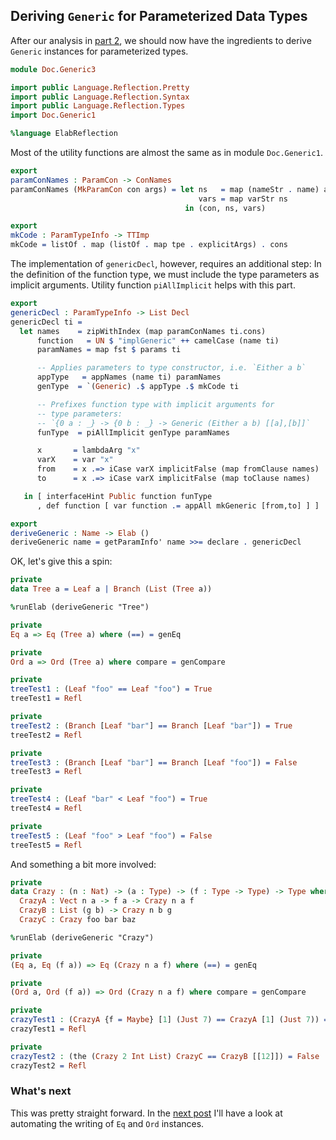 ## Deriving `Generic` for Parameterized Data Types

After our analysis in [part 2](Generic2.md), we should now have
the ingredients to derive `Generic` instances for parameterized
types.

```idris
module Doc.Generic3

import public Language.Reflection.Pretty
import public Language.Reflection.Syntax
import public Language.Reflection.Types
import Doc.Generic1

%language ElabReflection

```

Most of the utility functions are almost the same as
in module `Doc.Generic1`.

```idris
export
paramConNames : ParamCon -> ConNames
paramConNames (MkParamCon con args) = let ns   = map (nameStr . name) args
                                          vars = map varStr ns
                                       in (con, ns, vars)

export
mkCode : ParamTypeInfo -> TTImp
mkCode = listOf . map (listOf . map tpe . explicitArgs) . cons
```

The implementation of `genericDecl`, however, requires an
additional step: In the definition of the function type,
we must include the type parameters as implicit arguments.
Utility function `piAllImplicit` helps with this part.

```idris
export
genericDecl : ParamTypeInfo -> List Decl
genericDecl ti =
  let names    = zipWithIndex (map paramConNames ti.cons)
      function   = UN $ "implGeneric" ++ camelCase (name ti)
      paramNames = map fst $ params ti

      -- Applies parameters to type constructor, i.e. `Either a b`
      appType   = appNames (name ti) paramNames
      genType  = `(Generic) .$ appType .$ mkCode ti

      -- Prefixes function type with implicit arguments for
      -- type parameters:
      -- `{0 a : _} -> {0 b : _} -> Generic (Either a b) [[a],[b]]`
      funType  = piAllImplicit genType paramNames

      x       = lambdaArg "x"
      varX    = var "x"
      from    = x .=> iCase varX implicitFalse (map fromClause names)
      to      = x .=> iCase varX implicitFalse (map toClause names)

   in [ interfaceHint Public function funType
      , def function [ var function .= appAll mkGeneric [from,to] ] ]

export
deriveGeneric : Name -> Elab ()
deriveGeneric name = getParamInfo' name >>= declare . genericDecl
```

OK, let's give this a spin:

```idris
private
data Tree a = Leaf a | Branch (List (Tree a))

%runElab (deriveGeneric "Tree")

private
Eq a => Eq (Tree a) where (==) = genEq

private
Ord a => Ord (Tree a) where compare = genCompare

private
treeTest1 : (Leaf "foo" == Leaf "foo") = True
treeTest1 = Refl

private
treeTest2 : (Branch [Leaf "bar"] == Branch [Leaf "bar"]) = True
treeTest2 = Refl

private
treeTest3 : (Branch [Leaf "bar"] == Branch [Leaf "foo"]) = False
treeTest3 = Refl

private
treeTest4 : (Leaf "bar" < Leaf "foo") = True
treeTest4 = Refl

private
treeTest5 : (Leaf "foo" > Leaf "foo") = False
treeTest5 = Refl
```

And something a bit more involved:

```idris
private
data Crazy : (n : Nat) -> (a : Type) -> (f : Type -> Type) -> Type where
  CrazyA : Vect n a -> f a -> Crazy n a f
  CrazyB : List (g b) -> Crazy n b g
  CrazyC : Crazy foo bar baz

%runElab (deriveGeneric "Crazy")

private
(Eq a, Eq (f a)) => Eq (Crazy n a f) where (==) = genEq

private
(Ord a, Ord (f a)) => Ord (Crazy n a f) where compare = genCompare

private
crazyTest1 : (CrazyA {f = Maybe} [1] (Just 7) == CrazyA [1] (Just 7)) = True
crazyTest1 = Refl

private
crazyTest2 : (the (Crazy 2 Int List) CrazyC == CrazyB [[12]]) = False
crazyTest2 = Refl
```

### What's next

This was pretty straight forward. In the [next post](Generic4.md) I'll
have a look at
automating the writing of `Eq` and `Ord` instances.
